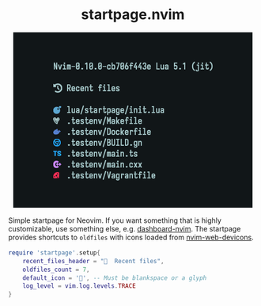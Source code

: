<h1 align="center">startpage.nvim</h1>
<p align="center">
  <img src="screenshot.png"/>
</p>

Simple startpage for Neovim. If you want something that is highly customizable,
use something else, e.g. [dashboard-nvim](https://github.com/nvimdev/dashboard-nvim).
The startpage provides shortcuts to `oldfiles` with icons loaded from
[nvim-web-devicons](https://github.com/nvim-tree/nvim-web-devicons).

```lua
require 'startpage'.setup{
    recent_files_header = "  Recent files",
    oldfiles_count = 7,
    default_icon = '', -- Must be blankspace or a glyph
    log_level = vim.log.levels.TRACE
}
```


